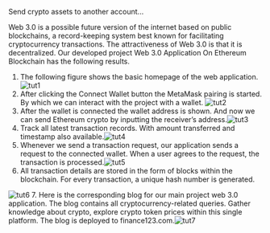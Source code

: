 Send crypto assets to another account...

Web 3.0 is a possible future version of the internet based on public blockchains, a record-keeping system best known for facilitating cryptocurrency transactions. The attractiveness of Web 3.0 is that it is decentralized. Our developed project Web 3.0 Application On Ethereum Blockchain has the following results.
1. The following figure shows the basic homepage of the web application.
![tut1](https://github.com/Suprabhatbb62/web3.0-blockchain-application/assets/86051393/48fc6e05-d252-4e12-9374-109061997aed)
2. After clicking the Connect Wallet button the MetaMask pairing is started. By which we can interact with the project with a wallet.
 ![tut2](https://github.com/Suprabhatbb62/web3.0-blockchain-application/assets/86051393/0520b341-9ac6-4dc3-a2a6-b7f5b6cf8dcc)
3. After the wallet is connected the wallet address is shown. And now we can send Ethereum crypto by inputting the receiver’s address.![tut3](https://github.com/Suprabhatbb62/web3.0-blockchain-application/assets/86051393/5879810a-cbb8-4543-a9bb-d179aa430b40)
4. Track all latest transaction records. With amount transferred and timestamp also available.![tut4](https://github.com/Suprabhatbb62/web3.0-blockchain-application/assets/86051393/aca16fca-3156-4a14-a4bd-f39dd3a279d6)
5. Whenever we send a transaction request, our application sends a request to the connected wallet. When a user agrees to the request, the transaction is processed.![tut5](https://github.com/Suprabhatbb62/web3.0-blockchain-application/assets/86051393/33ffc76e-a80b-4d49-87c1-a203e9360d87)
6. All transaction details are stored in the form of blocks within the blockchain. For every transaction, a unique hash number is generated.

![tut6](https://github.com/Suprabhatbb62/web3.0-blockchain-application/assets/86051393/8c9b64b0-e20e-4cd0-814d-7673ee2e169d)
7. Here is the corresponding blog for our main project web 3.0 application. The blog contains all cryptocurrency-related queries. Gather knowledge about crypto, explore crypto token prices within this single platform. The blog is deployed to finance123.com.![tut7](https://github.com/Suprabhatbb62/web3.0-blockchain-application/assets/86051393/493798ab-778b-436a-9fe2-9ff06102cbb6)
